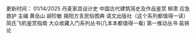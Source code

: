 更新时间： 01/14/2025
丹麦家具设计史
中国古代建筑简史及作品鉴赏 柳肃
应急救护 主编 黄岳山 胡珍敏
揭阳方言民俗图典 语文出版社（这个系列都值得一读）
简氏飞机鉴赏指南
大众收藏入门系列丛书(几本本都值得一看)
第一推动丛书
盐铁论


